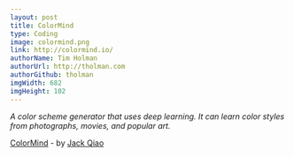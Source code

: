 ```yaml
---
layout: post
title: ColorMind
type: Coding
image: colormind.png
link: http://colormind.io/
authorName: Tim Holman
authorUrl: http://tholman.com
authorGithub: tholman
imgWidth: 682
imgHeight: 102
---
```


_A color scheme generator that uses deep learning. It can learn color styles from photographs, movies, and popular art._

[ColorMind](http://colormind.io/) - by [Jack Qiao](http://jack.works/)
